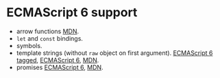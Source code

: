 ECMAScript 6 support
====================

 * arrow functions [MDN][mdn-arrow].
 * `let` and `const` bindings.
 * symbols.
 * template strings (without `raw` object on first argument).
   [ECMAScript 6 tagged][es6-template-tagged], [ECMAScript 6][es6-template-literals],
   [MDN][mdn-template].
 * promises
   [ECMAScript 6][es6-promise], [MDN][mdn-promise].
 
     

[es6-template-literals]:
  http://www.ecma-international.org/ecma-262/6.0/#sec-template-literals
[es6-template-tagged]:
  http://www.ecma-international.org/ecma-262/6.0/#sec-tagged-templates
[es6-promise]:
  http://www.ecma-international.org/ecma-262/6.0/#sec-tagged-templates
[mdn-arrow]:
  https://developer.mozilla.org/en-US/docs/Web/JavaScript/Reference/Functions/Arrow_functions
[mdn-template]:
  https://developer.mozilla.org/en-US/docs/Web/JavaScript/Reference/template_strings
[mdn-promise]:
  https://developer.mozilla.org/en-US/docs/Web/JavaScript/Reference/Global_Objects/Promise
